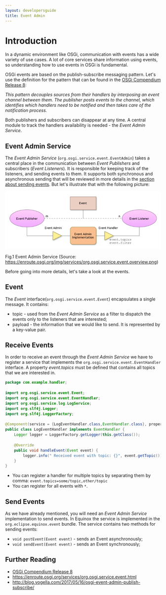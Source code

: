 ```yaml
---
layout: developersguide
title: Event Admin
---
```


# Introduction

In a dynamic environment like OSGi, communication with events has a wide variety of use cases.
A lot of core services share information using events, so understanding how to use events in OSGi is fundamental.

OSGi events are based on the publish-subscribe messaging pattern.
Let's use the definition for the pattern that can be found in the [OSGi Compendium Release 8][OSGi-cmpn]:

_This pattern decouples sources from their handlers by interposing an event channel between them.
The publisher posts events to the channel, which identifies which handlers need to be notified and then takes care of the notification process._

Both publishers and subscribers can disappear at any time.
A central module to track the handlers availability is needed - the _Event Admin Service_.

## Event Admin Service

The _Event Admin Service_ (`org.osgi.service.event.EventAdmin`) takes a central place in the communication between _Event Publishers_ and subscribers (_Event Listeners_).
It is responsible for keeping track of the listeners, and sending events to them.
It supports both synchronous and asynchronous sending that will be reviewed in more details in the [section about sending events](#send-events).
But let's illustrate that with the following picture:

![Bundle lifecycle][fig1]

Fig.1 Event Admin Service (Source: <https://enroute.osgi.org/img/services/org.osgi.service.event.overview.png>)

Before going into more details, let's take a look at the events.

## Event

The _Event_ interface(`org.osgi.service.event.Event`) encapsulates a single message. It contains:

- topic - used from the _Event Admin Service_ as a filter to dispatch the events only to the listeners that are interested;
- payload - the information that we would like to send. It is represented by a key-value pair.

## Receive Events

In order to receive an event through the _Event Admin Service_ we have to register a service that implements the `org.osgi.service.event.EventHandler` interface.
A property _event.topics_ must be defined that contains all topics that we are interested in.

```java
package com.example.handler;

import org.osgi.service.event.Event;
import org.osgi.service.event.EventHandler;
import org.osgi.service.log.LogService;
import org.slf4j.Logger;
import org.slf4j.LoggerFactory;

@Component(service = {LogEventHandler.class,EventHandler.class}, property = "event.topics=*")
public class LogEventHandler implements EventHandler {
    Logger logger = LoggerFactory.getLogger(this.getClass());

    @Override
    public void handleEvent(Event event) {
        logger.info(" Received event with topic: {}", event.getTopic());
    }
}
```

- You can register a handler for multiple topics by separating them by comma: `event.topics=some/topic,other/topic`
- You can register for all events with `*`.

## Send Events

As we have already mentioned, you will need an _Event Admin Service_ implementation to send events.
In Equinox the service is implemented in the `org.eclipse.equinox.event` bundle.
The service contains two methods for sending events:

- `void postEvent(Event event)` - sends an Event asynchronously;
- `void sendEvent(Event event)` - sends an Event synchronously;

## Further Reading

- [OSGi Compendium Release 8][OSGi-cmpn]
- <https://enroute.osgi.org/services/org.osgi.service.event.html>
- <http://blog.vogella.com/2017/05/16/osgi-event-admin-publish-subscribe/>

[fig1]:images/event-admin.png

[OSGi-cmpn]: https://osgi.org/download/r8/osgi.cmpn-8.0.0.pdf
